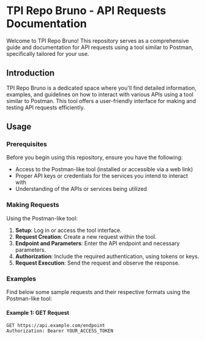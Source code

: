 # TPI Repo Bruno - API Requests Documentation

Welcome to TPI Repo Bruno! This repository serves as a comprehensive guide and documentation for API requests using a tool similar to Postman, specifically tailored for your use.

## Introduction

TPI Repo Bruno is a dedicated space where you'll find detailed information, examples, and guidelines on how to interact with various APIs using a tool similar to Postman. This tool offers a user-friendly interface for making and testing API requests efficiently.

## Usage

### Prerequisites

Before you begin using this repository, ensure you have the following:

- Access to the Postman-like tool (installed or accessible via a web link)
- Proper API keys or credentials for the services you intend to interact with
- Understanding of the APIs or services being utilized

### Making Requests

Using the Postman-like tool:

1. **Setup**: Log in or access the tool interface.
2. **Request Creation**: Create a new request within the tool.
3. **Endpoint and Parameters**: Enter the API endpoint and necessary parameters.
4. **Authorization**: Include the required authentication, using tokens or keys.
5. **Request Execution**: Send the request and observe the response.

### Examples

Find below some sample requests and their respective formats using the Postman-like tool:

#### Example 1: GET Request

```http
GET https://api.example.com/endpoint
Authorization: Bearer YOUR_ACCESS_TOKEN
